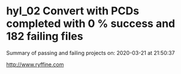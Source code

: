 # hyl_02 Convert with PCDs completed with 0 % success and 182 failing files

Summary of passing and failing projects on: 2020-03-21 at 21:50:37

http://www.ryffine.com
